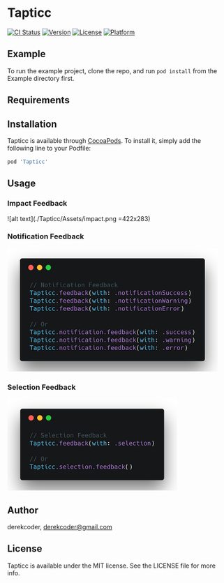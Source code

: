 # Tapticc

[![CI Status](https://img.shields.io/travis/derekcoder@gmail.com/Tapticc.svg?style=flat)](https://travis-ci.org/derekcoder@gmail.com/Tapticc)
[![Version](https://img.shields.io/cocoapods/v/Tapticc.svg?style=flat)](https://cocoapods.org/pods/Tapticc)
[![License](https://img.shields.io/cocoapods/l/Tapticc.svg?style=flat)](https://cocoapods.org/pods/Tapticc)
[![Platform](https://img.shields.io/cocoapods/p/Tapticc.svg?style=flat)](https://cocoapods.org/pods/Tapticc)

## Example

To run the example project, clone the repo, and run `pod install` from the Example directory first.

## Requirements

## Installation

Tapticc is available through [CocoaPods](https://cocoapods.org). To install
it, simply add the following line to your Podfile:

```ruby
pod 'Tapticc'
```

## Usage

### Impact Feedback

![alt text](./Tapticc/Assets/impact.png =422x283)

### Notification Feedback

![alt text][NotificationImage]

### Selection Feedback

![alt text][SelectionImage]

## Author

derekcoder, derekcoder@gmail.com

## License

Tapticc is available under the MIT license. See the LICENSE file for more info.

[ImpactImage]: /Tapticc/Assets/impact.png
[NotificationImage]: /Tapticc/Assets/notification.png
[SelectionImage]: /Tapticc/Assets/selection.png

